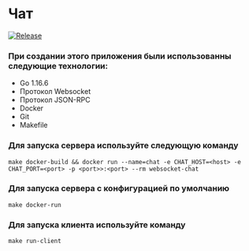 # Чат
[![Release](https://img.shields.io/badge/release-v1.1.1-blue)](https://github.com/Lapp-coder/websocket-chat/releases)

### При создании этого приложения были использованны следующие технологии:
* Go 1.16.6
* Протокол Websocket
* Протокол JSON-RPC
* Docker
* Git
* Makefile

### Для запуска сервера используйте следующую команду
```
make docker-build && docker run --name=chat -e CHAT_HOST=<host> -e CHAT_PORT=<port> -p <port>>:<port> --rm websocket-chat
```

### Для запуска сервера с конфигурацией по умолчанию
```
make docker-run
```

### Для запуска клиента используйте команду 
```
make run-client
```
